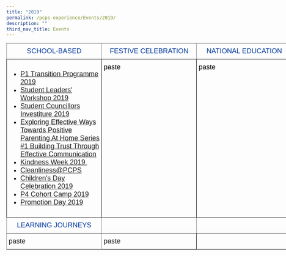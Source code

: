 ```yaml
---
title: "2019"
permalink: /pcps-experience/Events/2019/
description: ""
third_nav_title: Events
---
```

<style type="text/css">
.tg  {border-collapse:collapse;border-spacing:0;margin:0px auto;}
.tg td{border-color:black;border-style:solid;border-width:1px;font-family:Arial, sans-serif;font-size:14px;
  overflow:hidden;padding:10px 5px;word-break:normal;}
.tg th{border-color:black;border-style:solid;border-width:1px;font-family:Arial, sans-serif;font-size:14px;
  font-weight:normal;overflow:hidden;padding:10px 5px;word-break:normal;}
.tg .tg-wk4u{border-color:inherit;color:#00389b;font-size:18px;text-align:center;vertical-align:middle}
.tg .tg-3c46{border-color:#000000;color:#000000;font-size:18px;text-align:left;vertical-align:top}
.tg .tg-b94i{border-color:inherit;color:#00389B;font-size:18px;text-align:center;vertical-align:middle}
.tg .tg-fuxe{border-color:inherit;font-size:18px;text-align:left;vertical-align:top}
.tg .tg-nx8p{font-size:18px;text-align:left;vertical-align:top}
</style>
<table class="tg" style="undefined;table-layout: fixed; width: 748px">
<colgroup>
<col style="width: 249px">
<col style="width: 249px">
<col style="width: 250px">
</colgroup>
<tbody>
  <tr>
    <td class="tg-wk4u">SCHOOL-BASED</td>
    <td class="tg-wk4u">FESTIVE CELEBRATION</td>
    <td class="tg-wk4u">NATIONAL EDUCATION</td>
  </tr>
  <tr>
    <td class="tg-3c46"><ul>
<li><a href="https://punggolcovepri-moe-edu-sg-admin.cwp.sg/pcps-experience/events/2019/school-based/p1-transition-programme-2019">P1 Transition Programme 2019</a></li>
<li><a href="https://punggolcovepri-moe-edu-sg-admin.cwp.sg/pcps-experience/events/2019/school-based/student-leaders-workshop-2019">Student Leaders' Workshop 2019</a></li>
<li><a href="https://punggolcovepri-moe-edu-sg-admin.cwp.sg/pcps-experience/events/2019/school-based/student-councillors-investiture-2019">Student Councillors Investiture 2019</a></li>
<li><a href="https://punggolcovepri-moe-edu-sg-admin.cwp.sg/pcps-experience/events/2019/school-based/exploring-effective-ways-towards-positive-parenting-at-home-series-1-building-trust-through-effective-communication">Exploring Effective Ways Towards Positive Parenting At Home Series #1 Building Trust Through Effective Communication</a></li>
<li><a href="https://punggolcovepri-moe-edu-sg-admin.cwp.sg/pcps-experience/events/2019/national-education/kindness-week">Kindness Week 2019&nbsp;</a></li>
<li><a href="https://punggolcovepri-moe-edu-sg-admin.cwp.sg/pcps-experience/events/2019/national-education/cleanliness-at-pcps">Cleanliness@PCPS</a></li>
<li><a href="https://punggolcovepri-moe-edu-sg-admin.cwp.sg/pcps-experience/events/2019/school-based/childrens-day-celebration">Children's Day Celebration 2019</a></li>
<li><a href="https://punggolcovepri.moe.edu.sg/pcps-experience/events/2019/school-based/p4-cohort-camp-2019">P4 Cohort Camp 2019</a></li>
<li><a href="https://punggolcovepri-moe-edu-sg-admin.cwp.sg/pcps-experience/events/2019/school-based/promotion-day-2019">Promotion Day 2019</a></li>
</ul></td>
    <td class="tg-3c46">paste</td>
    <td class="tg-3c46">paste</td>
  </tr>
  <tr>
    <td class="tg-b94i">LEARNING JOURNEYS</td>
    <td class="tg-b94i"></td>
    <td class="tg-b94i"></td>
  </tr>
  <tr>
    <td class="tg-fuxe">paste</td>
    <td class="tg-nx8p">paste</td>
    <td class="tg-fuxe"></td>
  </tr>
</tbody>
</table>